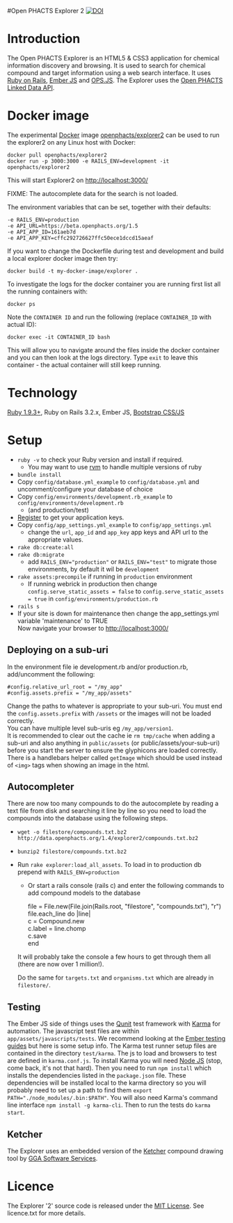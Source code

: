 #Open PHACTS Explorer 2 [![DOI](https://zenodo.org/badge/doi/10.5281/zenodo.21026.svg)](http://dx.doi.org/10.5281/zenodo.21026)

Introduction
============

The Open PHACTS Explorer is an HTML5 & CSS3 application for chemical information discovery and browsing. It is used to search for chemical compound and target information using a web  search interface. It uses [Ruby on Rails](http://www.rubyonrails.org "Ruby on Rails Web Application framework"), [Ember JS](http://emberjs.com "Ember JS Javascript MVC framework") and [OPS.JS](http://github.com/openphacts/ops.js "OPS.JS Javascript library for accessing the Open PHACTS Linked Data API"). The Explorer uses the [Open PHACTS Linked Data API](http://dev.openphacts.org "Open PHACTS Linked Data API developer documentation and registration").

Docker image
============

The experimental [Docker](https://www.docker.com/) image [openphacts/explorer2](https://registry.hub.docker.com/u/openphacts/explorer2/)
can be used to run the explorer2 on any Linux host with Docker:

    docker pull openphacts/explorer2
    docker run -p 3000:3000 -e RAILS_ENV=development -it openphacts/explorer2 

This will start Explorer2 on [http://localhost:3000/](http://localhost:3000/)

FIXME: The autocomplete data for the search is not loaded.

The environment variables that can be set, together with their defaults:

```
-e RAILS_ENV=production
-e API_URL=https://beta.openphacts.org/1.5
-e API_APP_ID=161aeb7d
-e API_APP_KEY=cffc292726627ffc50ece1dccd15aeaf
```

If you want to change the Dockerfile during test and development and build a local explorer docker image then try:

```
docker build -t my-docker-image/explorer .
```

To investigate the logs for the docker container you are running first list all the running containers with:

```
docker ps
```

Note the `CONTAINER ID` and run the following (replace `CONTAINER_ID` with actual ID):

```
docker exec -it CONTAINER_ID bash
```

This will allow you to navigate around the files inside the docker container and you can then look at the logs directory. Type `exit` to leave this container - the actual container will still keep running.

Technology
==========

[Ruby 1.9.3+](http://ruby-lang.org "Ruby dynamic, open source programming language"), Ruby on Rails 3.2.x, Ember JS, [Bootstrap CSS/JS](http://getbootstrap.com/2.3.2/, "Bootstrap CSS and Javascript widgets")

Setup
=====

* `ruby -v` to check your Ruby version and install if required. 
  * You may want to use [rvm](https://rvm.io/) to handle multiple versions of ruby
* `bundle install` 
* Copy `config/database.yml_example` to `config/database.yml` and uncomment/configure your database of choice
* Copy `config/environments/development.rb_example` to `config/environments/development.rb`
  * (and production/test)
* [Register](http://dev.openphacts.org "Open PHACTS developer home") to get your application keys.
* Copy `config/app_settings.yml_example` to `config/app_settings.yml` 
  * change the `url`, `app_id` and `app_key` app keys and API url to the appropriate values. 
* `rake db:create:all`
* `rake db:migrate`
  * add `RAILS_ENV="production"` or `RAILS_ENV="test"` to migrate those environments, by default it wil be `development`
* `rake assets:precompile` if running in `production` environment
  * If running webrick in production then change `config.serve_static_assets = false` to `config.serve_static_assets = true` in `config/environments/production.rb`
* `rails s`
* If your site is down for maintenance then change the app_settings.yml variable 'maintenance' to TRUE  
Now navigate your browser to [http://localhost:3000/](http://localhost:3000/)

Deploying on a sub-uri
----------------------

In the environment file ie development.rb and/or production.rb, add/uncomment the following:

`#config.relative_url_root = "/my_app"`  
`#config.assets.prefix = "/my_app/assets"`

Change the paths to whatever is appropriate to your sub-uri. You must end the `config.assets.prefix` with `/assets` or the images will not be loaded correctly.  
You can have multiple level sub-uris eg `/my_app/version1`.  
It is recommended to clear out the cache ie `rm tmp/cache` when adding a sub-uri and also anything in `public/assets` (or public/assets/your-sub-uri) before you start the server to ensure the glyphicons are loaded correctly.  
There is a handlebars helper called `getImage` which should be used instead of `<img>` tags when showing an image in the html.

Autocompleter
-------------
There are now too many compounds to do the autocomplete by reading a text file from disk and searching it line by line so you need to load the compounds into the database using the following steps.  

* `wget -o filestore/compounds.txt.bz2 http://data.openphacts.org/1.4/explorer2/compounds.txt.bz2`
* `bunzip2 filestore/compounds.txt.bz2`
* Run `rake explorer:load_all_assets`. To load in to production db prepend with `RAILS_ENV=production`
  * Or start a rails console (rails c) and enter the following commands to add compound models to the database  

    file = File.new(File.join(Rails.root, "filestore", "compounds.txt"), "r")  
    file.each_line do |line|  
    c = Compound.new  
    c.label = line.chomp  
    c.save  
    end

  It will probably take the console a few hours to get through them all (there are now over 1 million!). 

  Do the same for `targets.txt` and `organisms.txt` which are already in `filestore/`.

Testing
-------
The Ember JS side of things uses the [Qunit](http://qunitjs.com/ "Qunit JavaScript test framework") test framework with [Karma](https://github.com/karma-runner/karma "Karma test runner") for automation. The javascript test files are within `app/assets/javascripts/tests`. We recommend looking at the [Ember testing guides](http://emberjs.com/guides/testing/ "Ember testing guides") but here is some setup info. The Karma test runner setup files are contained in the directory `test/karma`. The js to load and browsers to test are defined in `karma.conf.js`. To install Karma you will need [Node JS](http://nodejs.org/ "Node JS") (stop, come back, it's not that hard). Then you need to run `npm install` which installs the dependencies listed in the `package.json` file. These dependencies will be installed local to the karma directory so you will probably need to set up a path to find them `export PATH="./node_modules/.bin:$PATH"`. You will also need Karma's command line interface `npm install -g karma-cli`. Then to run the tests do `karma start`.

Ketcher
-------
The Explorer uses an embedded version of the [Ketcher](http://ggasoftware.com/opensource/ketcher "Ketcher tool for drawing chemical compounds") compound drawing tool by [GGA Software Services](http://ggasoftware.com "GGA Software Services"). 

Licence
=======
The Explorer '2' source code is released under the [MIT License](http://opensource.org/licenses/MIT "MIT License for software"). See licence.txt for more details.
